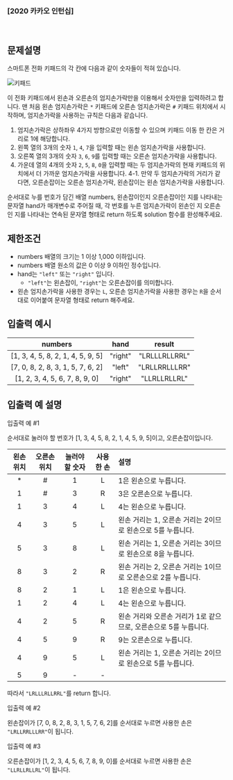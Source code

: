 ### **[2020 카카오 인턴십]**

<br>

## 문제설명

스마트폰 전화 키패드의 각 칸에 다음과 같이 숫자들이 적혀 있습니다.

![키패드](https://grepp-programmers.s3.ap-northeast-2.amazonaws.com/files/production/4b69a271-5f4a-4bf4-9ebf-6ebed5a02d8d/kakao_phone1.png)

이 전화 키패드에서 왼손과 오른손의 엄지손가락만을 이용해서 숫자만을 입력하려고 합니다.
맨 처음 왼손 엄지손가락은 `*` 키패드에 오른손 엄지손가락은 `#` 키패드 위치에서 시작하며, 엄지손가락을 사용하는 규칙은 다음과 같습니다.

1. 엄지손가락은 상하좌우 4가지 방향으로만 이동할 수 있으며 키패드 이동 한 칸은 거리로 1에 해당합니다.
2. 왼쪽 열의 3개의 숫자 `1`, `4`, `7`을 입력할 때는 왼손 엄지손가락을 사용합니다.
3. 오른쪽 열의 3개의 숫자 `3`, `6`, `9`를 입력할 때는 오른손 엄지손가락을 사용합니다.
4. 가운데 열의 4개의 숫자 `2`, `5`, `8`, `0`을 입력할 때는 두 엄지손가락의 현재 키패드의 위치에서 더 가까운 엄지손가락을 사용합니다.
   4-1. 만약 두 엄지손가락의 거리가 같다면, 오른손잡이는 오른손 엄지손가락, 왼손잡이는 왼손 엄지손가락을 사용합니다.

순서대로 누를 번호가 담긴 배열 numbers, 왼손잡이인지 오른손잡이인 지를 나타내는 문자열 hand가 매개변수로 주어질 때, 각 번호를 누른 엄지손가락이 왼손인 지 오른손인 지를 나타내는 연속된 문자열 형태로 return 하도록 solution 함수를 완성해주세요.

## 제한조건

- numbers 배열의 크기는 1 이상 1,000 이하입니다.
- numbers 배열 원소의 값은 0 이상 9 이하인 정수입니다.
- hand는 `"left"` 또는 `"right"` 입니다.
  - `"left"`는 왼손잡이, `"right"`는 오른손잡이를 의미합니다.
- 왼손 엄지손가락을 사용한 경우는 `L`, 오른손 엄지손가락을 사용한 경우는 `R`을 순서대로 이어붙여 문자열 형태로 return 해주세요.

## 입출력 예시

|              numbers              |  hand   |    result     |
| :-------------------------------: | :-----: | :-----------: |
| [1, 3, 4, 5, 8, 2, 1, 4, 5, 9, 5] | "right" | "LRLLLRLLRRL" |
| [7, 0, 8, 2, 8, 3, 1, 5, 7, 6, 2] | "left"  | "LRLLRRLLLRR" |
|  [1, 2, 3, 4, 5, 6, 7, 8, 9, 0]   | "right" | "LLRLLRLLRL"  |

## 입출력 예 설명

입출력 예 #1

순서대로 눌러야 할 번호가 [1, 3, 4, 5, 8, 2, 1, 4, 5, 9, 5]이고, 오른손잡이입니다.

| 왼손 위치 | 오른손 위치 | 눌러야 할 숫자 | 사용한 손 | 설명                                                             |
| :-------: | :---------: | :------------: | :-------: | :--------------------------------------------------------------- |
|    \*     |      #      |       1        |     L     | 1은 왼손으로 누릅니다.                                           |
|     1     |      #      |       3        |     R     | 3은 오른손으로 누릅니다.                                         |
|     1     |      3      |       4        |     L     | 4는 왼손으로 누릅니다.                                           |
|     4     |      3      |       5        |     L     | 왼손 거리는 1, 오른손 거리는 2이므로 왼손으로 5를 누릅니다.      |
|     5     |      3      |       8        |     L     | 왼손 거리는 1, 오른손 거리는 3이므로 왼손으로 8을 누릅니다.      |
|     8     |      3      |       2        |     R     | 왼손 거리는 2, 오른손 거리는 1이므로 오른손으로 2를 누릅니다.    |
|     8     |      2      |       1        |     L     | 1은 왼손으로 누릅니다.                                           |
|     1     |      2      |       4        |     L     | 4는 왼손으로 누릅니다.                                           |
|     4     |      2      |       5        |     R     | 왼손 거리와 오른손 거리가 1로 같으므로, 오른손으로 5를 누릅니다. |
|     4     |      5      |       9        |     R     | 9는 오른손으로 누릅니다.                                         |
|     4     |      9      |       5        |     L     | 왼손 거리는 1, 오른손 거리는 2이므로 왼손으로 5를 누릅니다.      |
|     5     |      9      |       -        |     -     |                                                                  |

따라서 `"LRLLLRLLRRL"`를 return 합니다.

입출력 예 #2

왼손잡이가 [7, 0, 8, 2, 8, 3, 1, 5, 7, 6, 2]를 순서대로 누르면 사용한 손은 `"LRLLRRLLLRR"`이 됩니다.

입출력 예 #3

오른손잡이가 [1, 2, 3, 4, 5, 6, 7, 8, 9, 0]를 순서대로 누르면 사용한 손은 `"LLRLLRLLRL"`이 됩니다.
